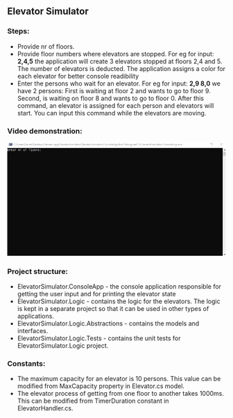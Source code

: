 ## Elevator Simulator

### Steps: 
- Provide nr of floors.
- Provide floor numbers where elevators are stopped.
     For eg for input: **2,4,5** the application will create 3 elevators stopped at floors 2,4 and 5.
     The number of elevators is deducted.
	 The application assigns a color for each elevator for better console readibility
- Enter the persons who wait for an elevator.
     For eg for input: **2,9 8,0** we have 2 persons: 
       First is waiting at floor 2 and wants to go to floor 9.
       Second, is waiting on floor 8 and wants to go to floor 0.
     After this command, an elevator is assigned for each person and elevators will start.
	 You can input this command while the elevators are moving.
	 
### Video demonstration: 
![](https://github.com/StanculescuDaniel/Elevator/blob/main/ElevatorSimulator.gif)

### Project structure:
- ElevatorSimulator.ConsoleApp - the console application responsible for getting the user input and for printing the elevator state
- ElevatorSimulator.Logic - contains the logic for the elevators. The logic is kept in a separate project so that it can be used in other types of applications.
- ElevatorSimulator.Logic.Abstractions - contains the models and interfaces.
- ElevatorSimulator.Logic.Tests - contains the unit tests for ElevatorSimulator.Logic project.

### Constants:
- The maximum capacity for an elevator is 10 persons. This value can be modified from MaxCapacity property in Elevator.cs model. 
- The elevator process of getting from one floor to another takes 1000ms. This can be modified from TimerDuration constant in ElevatorHandler.cs.
